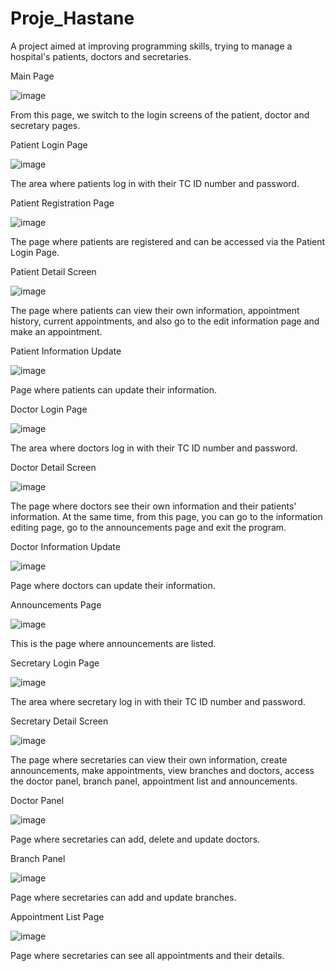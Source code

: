 # Proje_Hastane
 A project aimed at improving programming skills, trying to manage a hospital's patients, doctors and secretaries.


 Main Page 

 ![image](https://github.com/yukselagagisi/Proje_Hastane/assets/46592226/3777b52c-3270-422d-bedd-e1f388f8ee03)
 
 From this page, we switch to the login screens of the patient, doctor and secretary pages.


Patient Login Page

![image](https://github.com/yukselagagisi/Proje_Hastane/assets/46592226/0a7458c6-5bce-4c53-b999-77eaea2429ba)

The area where patients log in with their TC ID number and password.


Patient Registration Page

![image](https://github.com/yukselagagisi/Proje_Hastane/assets/46592226/aa4247ad-d13e-4e2b-941a-394e1ab9142d)

The page where patients are registered and can be accessed via the Patient Login Page.


Patient Detail Screen

![image](https://github.com/yukselagagisi/Proje_Hastane/assets/46592226/07cad8b0-e822-4496-a7a9-5a0f30236ccc)

The page where patients can view their own information, appointment history, current appointments, and also go to the edit information page and make an appointment.


Patient Information Update

![image](https://github.com/yukselagagisi/Proje_Hastane/assets/46592226/12d6acdb-56c5-45de-ba55-bf6ef7045b58)

Page where patients can update their information.


Doctor Login Page

![image](https://github.com/yukselagagisi/Proje_Hastane/assets/46592226/4d864897-cdb2-43f1-81c4-f40b834b59a1)

The area where doctors log in with their TC ID number and password.


Doctor Detail Screen

![image](https://github.com/yukselagagisi/Proje_Hastane/assets/46592226/88d52145-9ebc-48fa-a608-0e94b6d4d5a9)

The page where doctors see their own information and their patients' information. At the same time, from this page, you can go to the information editing page, go to the announcements page and exit the program.


Doctor Information Update

![image](https://github.com/yukselagagisi/Proje_Hastane/assets/46592226/a8e382a5-ee13-4651-aae3-ff28e2a3e694)

Page where doctors can update their information.


Announcements Page

![image](https://github.com/yukselagagisi/Proje_Hastane/assets/46592226/bfbc5846-865c-43e4-b5c6-3b1b8cb5b7d8)

This is the page where announcements are listed.


Secretary Login Page

![image](https://github.com/yukselagagisi/Proje_Hastane/assets/46592226/0caa5656-4615-4ff1-a7d3-1f8dc9207a69)

The area where secretary log in with their TC ID number and password.


Secretary Detail Screen

![image](https://github.com/yukselagagisi/Proje_Hastane/assets/46592226/a43c7bbb-e8be-4bb6-8ef6-e2b90a204512)

The page where secretaries can view their own information, create announcements, make appointments, view branches and doctors, access the doctor panel, branch panel, appointment list and announcements.


Doctor Panel

![image](https://github.com/yukselagagisi/Proje_Hastane/assets/46592226/472784a4-75c9-4b2c-8df2-3619a57e612c)

Page where secretaries can add, delete and update doctors.


Branch Panel

![image](https://github.com/yukselagagisi/Proje_Hastane/assets/46592226/642e0b0c-1c9b-4577-bd0e-5d0f6b8bdb7a)

Page where secretaries can add and update branches.


Appointment List Page

![image](https://github.com/yukselagagisi/Proje_Hastane/assets/46592226/a6a85e85-306c-459d-8e09-544518602374)

Page where secretaries can see all appointments and their details.














